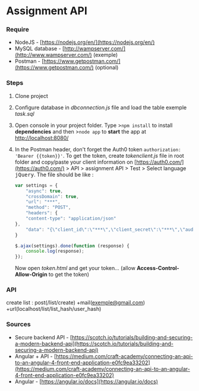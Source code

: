 
# Assignment API


### Require

 - NodeJS - [https://nodejs.org/en/](https://nodejs.org/en/)
 - MySQL database - [http://wampserver.com/](http://www.wampserver.com/) (exemple)
 - Postman - [https://www.getpostman.com/](https://www.getpostman.com/) (optional)


### Steps

1. Clone project

2. Configure database in *dbconnection.js* file and load the table exemple *task.sql*

3. Open console in your project folder. Type >`npm install` to install **dependencies** and then >`node app` to **start** the app at [http://localhost:8080/](http://localhost:8080/)

4. In the Postman header, don't forget the Auth0 token `authorization: 'Bearer {{token}}'`. To get the token, create *tokenclient.js* file in root folder and copy/paste your client information on [https://auth0.com/](https://auth0.com/) > API > assignment API > Test > Select language <kbd>jQuery</kbd>. The file should be like :
	```javascript
	var settings = {
		"async": true,
		"crossDomain": true,
		"url": "***",
		"method": "POST",
		"headers": {
		"content-type": "application/json"
	},
		"data": "{\"client_id\":\"***\",\"client_secret\":\"***\",\"audience\":\"***",\"grant_type\":\"client_credentials\"}"
	}

	$.ajax(settings).done(function (response) {
		console.log(response);
	});
	```
	Now open *token.html* and get your token... (allow **Access-Control-Allow-Origin** to get the token)


### API

create list : post(/list/create) +mail(exemple@gmail.com) +url(localhost/list/list_hash/user_hash)


### Sources

 - Secure backend API - [https://scotch.io/tutorials/building-and-securing-a-modern-backend-api](https://scotch.io/tutorials/building-and-securing-a-modern-backend-api)
 - Angular + API - [https://medium.com/craft-academy/connecting-an-api-to-an-angular-4-front-end-application-e0fc9ea33202](https://medium.com/craft-academy/connecting-an-api-to-an-angular-4-front-end-application-e0fc9ea33202)
 - Angular - [https://angular.io/docs](https://angular.io/docs)
